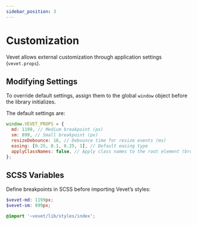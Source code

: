 ```yaml
---
sidebar_position: 3
---
```


# Customization

Vevet allows external customization through application settings (`vevet.props`).

## Modifying Settings

To override default settings, assign them to the global `window` object before the library initializes.

The default settings are:

```js
window.VEVET_PROPS = {
  md: 1199, // Medium breakpoint (px)
  sm: 899, // Small breakpoint (px)
  resizeDebounce: 16, // Debounce time for resize events (ms)
  easing: [0.25, 0.1, 0.25, 1], // Default easing type
  applyClassNames: false, // Apply class names to the root element (browser, OS, etc.)
};
```

## SCSS Variables

Define breakpoints in SCSS before importing Vevet’s styles:

```scss
$vevet-md: 1199px;
$vevet-sm: 899px;

@import '~vevet/lib/styles/index';
```